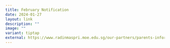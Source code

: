 ```yaml
---
title: February Notification
date: 2024-01-27
layout: link
description: ""
image: ""
variant: tiptap
external: https://www.radinmaspri.moe.edu.sg/our-partners/parents-information-n-resources/monthly-notifications
---
```

